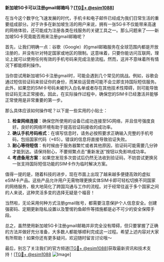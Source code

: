 **新加坡5G卡可以注册gmail邮箱吗？[[TG💪+ @esim1088](https://t.me/s/esim1088)]**

在当今这个数字化飞速发展的时代，手机卡和电子邮件已经成为我们日常生活的重要组成部分。对于许多在新加坡生活的用户来说，拥有一张5G卡不仅能带来高速的网络体验，还可能成为注册各类在线服务的关键工具之一。那么问题来了——新加坡5G卡究竟能否用来注册gmail邮箱呢？

首先，让我们明确一点：谷歌（Google）的gmail邮箱服务在全球范围内都是开放注册的，并没有针对特定国家或地区的限制。这意味着，只要你能访问互联网，理论上就可以使用任何有效的手机号码来完成注册流程。然而，这并不意味着所有情况下都能顺利操作。

当你尝试用新加坡5G卡注册gmail时，可能会遇到几个常见的挑战。例如，谷歌会通过短信验证码来验证你的身份，而某些运营商可能不会立即支持国际短信服务。此外，如果您的SIM卡号码未被列入白名单或者存在其他技术性障碍，则可能导致验证码无法正常接收。因此，在实际操作过程中，确保您的SIM卡已经激活并能够正常使用是非常重要的第一步。

那么具体应该如何操作呢？以下是一些实用的小贴士：

1. **检查网络连接**：确保您所使用的设备已成功连接至5G网络，并且信号强度良好。良好的网络环境有助于提高验证码接收的成功率。
2. **确认手机号码格式**：在填写信息时，请务必按照要求正确输入完整的手机号码，包括国家代码（+65）。错误的信息将直接导致验证失败。
3. **耐心等待短信**：有时候由于服务器繁忙或者其他原因，验证码可能需要几分钟才能到达。请保持耐心，不要频繁点击“重新发送”按钮以免影响成功率。
4. **考虑备用方案**：如果您发现多次尝试后仍然无法收到验证码，不妨尝试更换另一张支持国际短信功能的SIM卡作为临时解决方案。

值得一提的是，随着科技的进步，现在市面上出现了越来越多便捷高效的虚拟eSIM卡产品。这些产品允许用户无需物理更换实体SIM卡即可轻松切换不同国家的网络服务，极大地简化了跨国沟通与工作的流程。对于经常往返于多个国家之间的人来说，这种灵活多变的选择无疑是个福音！

当然啦，无论采用何种方式注册gmail账号，都需要注意保护个人信息安全。创建强密码、定期更新隐私设置以及警惕钓鱼邮件等措施都是必不可少的安全保障手段。

总之，虽然使用新加坡5G卡注册gmail邮箱并非完全没有障碍，但只要掌握了正确的方法并做好充分准备，大多数人都能够顺利完成这一过程。希望上述内容对大家有所帮助！如果你还有更多疑问，欢迎随时留言讨论哦～

最后，别忘了关注我们的官方频道[[TG💪+ @esim1088](https://t.me/s/esim1088)]获取最新资讯和技术支持！[[TG💪+ @esim1088](https://t.me/s/esim1088) ![Image](https://i.postimg.cc/4NQfJmqS/Snipaste-2025-05-13-00-14-12.png)]
